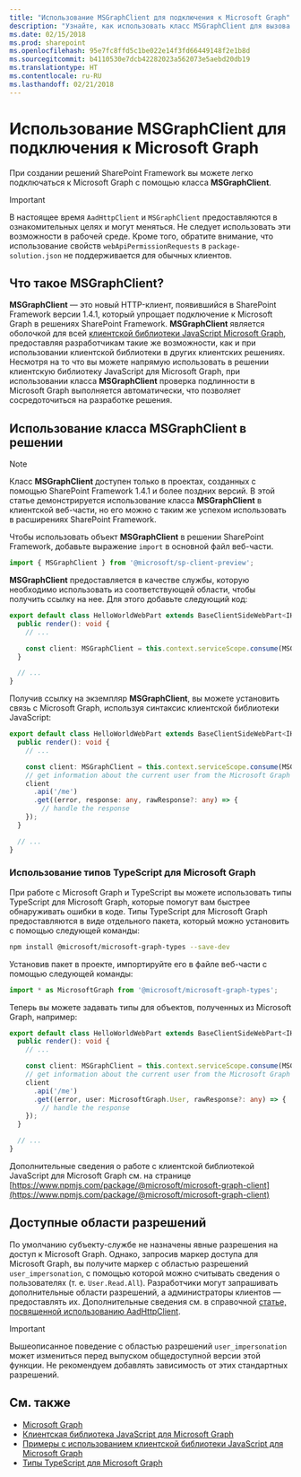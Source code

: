 ```yaml
---
title: "Использование MSGraphClient для подключения к Microsoft Graph"
description: "Узнайте, как использовать класс MSGraphClient для вызова REST API Microsoft Graph."
ms.date: 02/15/2018
ms.prod: sharepoint
ms.openlocfilehash: 95e7fc8ffd5c1be022e14f3fd66449148f2e1b8d
ms.sourcegitcommit: b4110530e7dcb42282023a562073e5aebd20db19
ms.translationtype: HT
ms.contentlocale: ru-RU
ms.lasthandoff: 02/21/2018
---
```

# <a name="use-the-msgraphclient-to-connect-to-microsoft-graph"></a>Использование MSGraphClient для подключения к Microsoft Graph

При создании решений SharePoint Framework вы можете легко подключаться к Microsoft Graph с помощью класса **MSGraphClient**.

> [!IMPORTANT]
> В настоящее время `AadHttpClient` и `MSGraphClient` предоставляются в ознакомительных целях и могут меняться. Не следует использовать эти возможности в рабочей среде. Кроме того, обратите внимание, что использование свойств `webApiPermissionRequests` в `package-solution.json` не поддерживается для обычных клиентов.

## <a name="what-is-msgraphclient"></a>Что такое MSGraphClient?

**MSGraphClient** — это новый HTTP-клиент, появившийся в SharePoint Framework версии 1.4.1, который упрощает подключение к Microsoft Graph в решениях SharePoint Framework. **MSGraphClient** является оболочкой для всей [клиентской библиотеки JavaScript Microsoft Graph](https://www.npmjs.com/package/@microsoft/microsoft-graph-client), предоставляя разработчикам такие же возможности, как и при использовании клиентской библиотеки в других клиентских решениях. Несмотря на то что вы можете напрямую использовать в решении клиентскую библиотеку JavaScript для Microsoft Graph, при использовании класса **MSGraphClient** проверка подлинности в Microsoft Graph выполняется автоматически, что позволяет сосредоточиться на разработке решения.

## <a name="use-the-msgraphclient-in-your-solution"></a>Использование класса MSGraphClient в решении

> [!NOTE]
> Класс **MSGraphClient** доступен только в проектах, созданных с помощью SharePoint Framework 1.4.1 и более поздних версий. В этой статье демонстрируется использование класса **MSGraphClient** в клиентской веб-части, но его можно с таким же успехом использовать в расширениях SharePoint Framework.

Чтобы использовать объект **MSGraphClient** в решении SharePoint Framework, добавьте выражение `import` в основной файл веб-части.

```ts
import { MSGraphClient } from '@microsoft/sp-client-preview';
```

**MSGraphClient** предоставляется в качестве службы, которую необходимо использовать из соответствующей области, чтобы получить ссылку на нее. Для этого добавьте следующий код:

```ts
export default class HelloWorldWebPart extends BaseClientSideWebPart<IHelloWorldWebPartProps> {
  public render(): void {
    // ...

    const client: MSGraphClient = this.context.serviceScope.consume(MSGraphClient.serviceKey);
  }

  // ...
}
```

Получив ссылку на экземпляр **MSGraphClient**, вы можете установить связь с Microsoft Graph, используя синтаксис клиентской библиотеки JavaScript:

```ts
export default class HelloWorldWebPart extends BaseClientSideWebPart<IHelloWorldWebPartProps> {
  public render(): void {
    // ...

    const client: MSGraphClient = this.context.serviceScope.consume(MSGraphClient.serviceKey);
    // get information about the current user from the Microsoft Graph
    client
      .api('/me')
      .get((error, response: any, rawResponse?: any) => {
        // handle the response
    });
  }

  // ...
}
```

### <a name="use-the-microsoft-graph-typescript-types"></a>Использование типов TypeScript для Microsoft Graph

При работе с Microsoft Graph и TypeScript вы можете использовать типы TypeScript для Microsoft Graph, которые помогут вам быстрее обнаруживать ошибки в коде. Типы TypeScript для Microsoft Graph предоставляются в виде отдельного пакета, который можно установить с помощью следующей команды:

```sh
npm install @microsoft/microsoft-graph-types --save-dev
```

Установив пакет в проекте, импортируйте его в файле веб-части с помощью следующей команды:

```ts
import * as MicrosoftGraph from '@microsoft/microsoft-graph-types';
```

Теперь вы можете задавать типы для объектов, полученных из Microsoft Graph, например:

```ts
export default class HelloWorldWebPart extends BaseClientSideWebPart<IHelloWorldWebPartProps> {
  public render(): void {
    // ...

    const client: MSGraphClient = this.context.serviceScope.consume(MSGraphClient.serviceKey);
    // get information about the current user from the Microsoft Graph
    client
      .api('/me')
      .get((error, user: MicrosoftGraph.User, rawResponse?: any) => {
        // handle the response
    });
  }

  // ...
}
```

Дополнительные сведения о работе с клиентской библиотекой JavaScript для Microsoft Graph см. на странице [https://www.npmjs.com/package/@microsoft/microsoft-graph-client](https://www.npmjs.com/package/@microsoft/microsoft-graph-client)

## <a name="available-permission-scopes"></a>Доступные области разрешений

По умолчанию субъекту-службе не назначены явные разрешения на доступ к Microsoft Graph. Однако, запросив маркер доступа для Microsoft Graph, вы получите маркер с областью разрешений `user_impersonation`, с помощью которой можно считывать сведения о пользователях (т. е. `User.Read.All`). Разработчики могут запрашивать дополнительные области разрешений, а администраторы клиентов — предоставлять их. Дополнительные сведения см. в справочной [статье, посвященной использованию AadHttpClient](./use-aadhttpclient.md).

> [!IMPORTANT]
> Вышеописанное поведение с областью разрешений `user_impersonation` может измениться перед выпуском общедоступной версии этой функции. Не рекомендуем добавлять зависимость от этих стандартных разрешений.

## <a name="see-also"></a>См. также

- [Microsoft Graph](https://graph.microsoft.com)
- [Клиентская библиотека JavaScript для Microsoft Graph](https://www.npmjs.com/package/@microsoft/microsoft-graph-client)
- [Примеры с использованием клиентской библиотеки JavaScript для Microsoft Graph](https://github.com/microsoftgraph/msgraph-sdk-javascript/tree/master/samples)
- [Типы TypeScript для Microsoft Graph](https://www.npmjs.com/package/@microsoft/microsoft-graph-types)